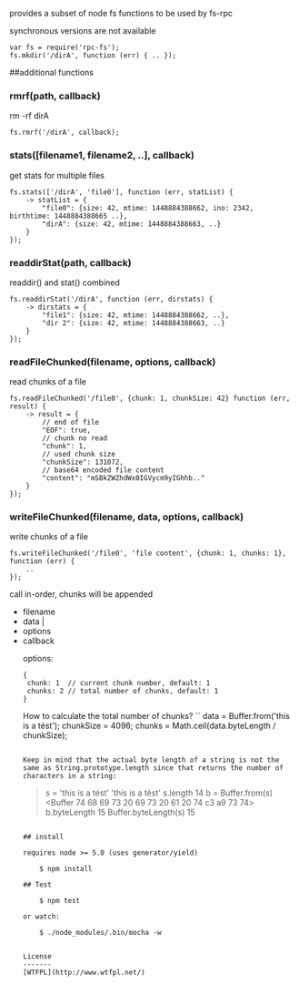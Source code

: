 provides a subset of node fs functions to be used by fs-rpc

synchronous versions are not available

```
var fs = require('rpc-fs');
fs.mkdir('/dirA', function (err) { .. });

```

##additional functions


### rmrf(path, callback)
rm -rf dirA

```
fs.rmrf('/dirA', callback);
```

### stats([filename1, filename2, ..], callback)

get stats for multiple files

```
fs.stats(['/dirA', 'file0'], function (err, statList) {
	-> statList = {
		"file0": {size: 42, mtime: 1448884388662, ino: 2342, birthtime: 1448884388665 ..},
		"dirA": {size: 42, mtime: 1448884388663, ..}
	}
});
```

### readdirStat(path, callback)

readdir() and stat() combined

```
fs.readdirStat('/dirA', function (err, dirstats) {
	-> dirstats = {
		"file1": {size: 42, mtime: 1448884388662, ..},
		"dir 2": {size: 42, mtime: 1448884388663, ..}
	}
});
```

### readFileChunked(filename, options, callback)

read chunks of a file

```
fs.readFileChunked('/file0', {chunk: 1, chunkSize: 42} function (err, result) {
	-> result = {
		// end of file
		"EOF": true,	
		// chunk no read
		"chunk": 1,		
		// used chunk size
		"chunkSize": 131072,	
		// base64 encoded file content
		"content": "mSBkZWZhdWx0IGVycm9yIGhhb.."		
	}
});
```

### writeFileChunked(filename, data, options, callback)

write chunks of a file

```
fs.writeFileChunked('/file0', 'file content', {chunk: 1, chunks: 1}, function (err) {
	..
});
```
call in-order, chunks will be appended


* filename <String> 
* data <String> | <Buffer>
* options <Object>
* callback <Function>

options:

```
{
 chunk: 1  // current chunk number, default: 1
 chunks: 2 // total number of chunks, default: 1
}
```

How to calculate the total number of chunks?
``
data = Buffer.from('this is a tést');
chunkSize = 4096;
chunks = Math.ceil(data.byteLength / chunkSize);
```

Keep in mind that the actual byte length of a string is not the same as String.prototype.length since that returns the number of characters in a string:
```
> s = 'this is a tést'
'this is a tést'
> s.length
14
> b = Buffer.from(s)
<Buffer 74 68 69 73 20 69 73 20 61 20 74 c3 a9 73 74>
> b.byteLength
15
> Buffer.byteLength(s)
15
```

## install

requires node >= 5.0 (uses generator/yield)

    $ npm install

## Test

    $ npm test

or watch:

    $ ./node_modules/.bin/mocha -w


License
-------
[WTFPL](http://www.wtfpl.net/)
